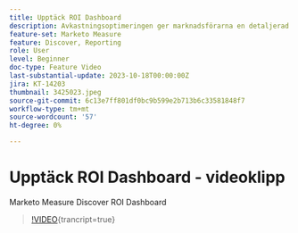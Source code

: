 ```yaml
---
title: Upptäck ROI Dashboard
description: Avkastningsoptimeringen ger marknadsförarna en detaljerad bild av avkastningen på investeringar i olika kanaler, underkanaler och kampanjer. Den bryter noggrant ned kostnads- och intäktsmönster och lyfter också fram mätvärden som kostnad per lead, erbjudande och möjlighet, vilket ger en heltäckande bild av marknadsattribueringen.
feature-set: Marketo Measure
feature: Discover, Reporting
role: User
level: Beginner
doc-type: Feature Video
last-substantial-update: 2023-10-18T00:00:00Z
jira: KT-14203
thumbnail: 3425023.jpeg
source-git-commit: 6c13e7ff801df0bc9b599e2b713b6c33581848f7
workflow-type: tm+mt
source-wordcount: '57'
ht-degree: 0%

---
```



# Upptäck ROI Dashboard - videoklipp

Marketo Measure Discover ROI Dashboard

>[!VIDEO](https://video.tv.adobe.com/v/3425023/?learn=on){trancript=true}
